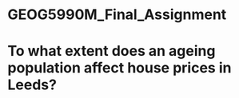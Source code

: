 # GEOG5990M_Final_Assignment
# To what extent does an ageing population affect house prices in Leeds?

